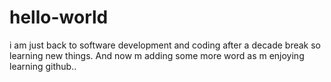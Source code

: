 # hello-world
i am just back to software development and coding after a decade break so learning new things. And now m adding some more word as m enjoying learning github..
